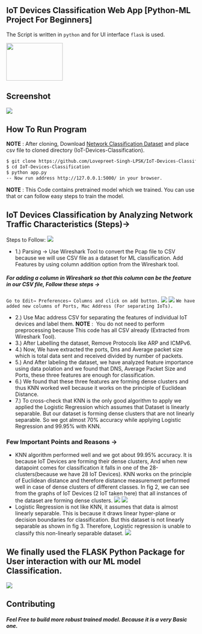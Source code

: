 ## IoT Devices Classification Web App [Python-ML Project For Beginners]

The Script is written in `python` and for UI interface `flask` is used.

<a href="https://flask.palletsprojects.com/en/1.1.x/"><img src="https://miro.medium.com/max/438/1*0G5zu7CnXdMT9pGbYUTQLQ.png" width="150" height="100"/></a>
## Screenshot

![](https://github.com/Lovepreet-Singh-LPSK/IoT-Devices-Classification/blob/master/pic/1.png)

## How To Run Program

**NOTE** : After cloning, Download <a href="https://drive.google.com/file/d/1B8HAYDa-Fcbtcb3YYTY680KHa5EyloN-/view?usp=sharing">Network Classification Dataset</a> and place csv file to cloned directory (IoT-Devices-Classification).

```bash
$ git clone https://github.com/Lovepreet-Singh-LPSK/IoT-Devices-Classification.git
$ cd IoT-Devices-Classification
$ python app.py
-- Now run address http://127.0.0.1:5000/ in your browser.
```

**NOTE** : This Code contains pretrained model which we trained. You can use that or can follow easy steps to train the model.  
## IoT Devices Classification by Analyzing Network Traffic Characteristics (Steps)→
Steps to Follow:
![](https://github.com/Lovepreet-Singh-LPSK/IoT-Devices-Classification/blob/master/pic/2.png)
- 1.) Parsing → Use Wireshark Tool to convert the Pcap file to CSV because we will use CSV file as a dataset for ML classification. Add Features by using column addition option from the Wireshark tool.
##### For adding a column in Wireshark so that this column can be the feature in our CSV file, Follow these steps →
``Go to Edit→ Preferences→ Columns and click on add button.``
![](https://github.com/Lovepreet-Singh-LPSK/IoT-Devices-Classification/blob/master/pic/3.png)
![](https://github.com/Lovepreet-Singh-LPSK/IoT-Devices-Classification/blob/master/pic/4.png)
``We have added new columns of Ports, Mac Address (For separating IoTs).``
- 2.) Use Mac address CSV for separating the features of individual IoT devices and label them.
**NOTE** : ​ You do not need to perform preprocessing because This code has all CSV already (Extracted from Wireshark Tool).  
- 3.) After Labelling the dataset, Remove Protocols like ARP and ICMPv6.
- 4.) Now, We have extracted the ports, Dns and Average packet size which is total data sent and received divided by number of packets.
- 5.) And After labeling the dataset, we have analyzed feature importance using data polation and we found that DNS, Average Packet Size and Ports, these three features are enough for classification.
- 6.) We found that these three features are forming dense clusters and thus KNN worked well because it works on the principle of Euclidean Distance.
- 7.) To cross-check that KNN is the only good algorithm to apply we applied the Logistic Regression which assumes that Dataset is linearly separable. But our dataset is forming dense clusters that are not linearly separable. So we got almost 70% accuracy while applying Logistic Regression and 99.95% with KNN.
### Few Important Points and Reasons →
- KNN algorithm performed well and we got about 99.95% accuracy. It is because IoT Devices are forming their dense clusters, And when new datapoint comes for classification it falls in one of the 28-clusters(because we have 28 IoT Devices). KNN works on the principle of Euclidean distance and therefore distance measurement performed well in case of dense clusters of different classes. In fig 2, we can see from the graphs of IoT Devices (2 IoT taken here) that all instances of the dataset are forming dense clusters.
![](https://github.com/Lovepreet-Singh-LPSK/IoT-Devices-Classification/blob/master/pic/5.png)
![](https://github.com/Lovepreet-Singh-LPSK/IoT-Devices-Classification/blob/master/pic/6.png)
- Logistic Regression is not like KNN, it assumes that data is almost linearly separable. This is because it draws linear hyper-plane or decision boundaries for classification. But this dataset is not linearly separable as shown in fig 3. Therefore, Logistic regression is unable to classify this non-linearly separable dataset.
![](https://github.com/Lovepreet-Singh-LPSK/IoT-Devices-Classification/blob/master/pic/7.png)
## We finally used the FLASK Python Package for User interaction with our ML model Classification.
![](https://github.com/Lovepreet-Singh-LPSK/IoT-Devices-Classification/blob/master/pic/7.png)

## Contributing

##### Feel Free to build more robust trained model. Because it is a very Basic one. 